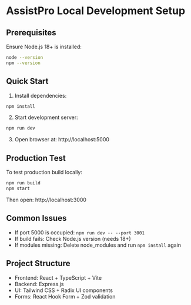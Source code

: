 # AssistPro Local Development Setup

## Prerequisites
Ensure Node.js 18+ is installed:
```bash
node --version
npm --version
```

## Quick Start
1. Install dependencies:
```bash
npm install
```

2. Start development server:
```bash
npm run dev
```

3. Open browser at: http://localhost:5000

## Production Test
To test production build locally:
```bash
npm run build
npm start
```
Then open: http://localhost:3000

## Common Issues
- If port 5000 is occupied: `npm run dev -- --port 3001`
- If build fails: Check Node.js version (needs 18+)
- If modules missing: Delete node_modules and run `npm install` again

## Project Structure
- Frontend: React + TypeScript + Vite
- Backend: Express.js
- UI: Tailwind CSS + Radix UI components
- Forms: React Hook Form + Zod validation
